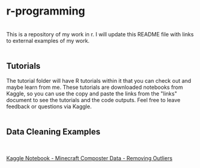 # r-programming
<br>
This is a repository of my work in r. I will update this README file with links to external examples of my work. <br>
<br>
<h2>Tutorials</h2>
The tutorial folder will have R tutorials within it that you can check out and maybe learn from me. These tutorials are downloaded notebooks from Kaggle, so you can use the copy and paste the links from the "links" document to see the tutorials and the code outputs. Feel free to leave feedback or questions via Kaggle.
<br>
<br>
<h2>Data Cleaning Examples</h2> <br>

[Kaggle Notebook - Minecraft Composter Data - Removing Outliers](https://www.kaggle.com/code/bradfordjohnson/cactus-vs-sugarcane?scriptVersionId=101591092) 
